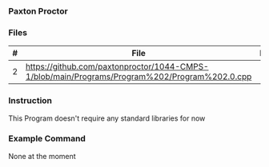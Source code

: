 ### Paxton Proctor


### Files

|   #   | File            | Description                                        |
| :---: | --------------- | -------------------------------------------------- |
|   2 | https://github.com/paxtonproctor/1044-CMPS-1/blob/main/Programs/Program%202/Program%202.0.cpp |

### Instruction

This Program doesn't require any standard libraries for now

### Example Command

None at the moment
